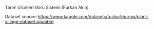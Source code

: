 Tarım Ürünleri Görü Sistemi (Furkan Akın)

Dataset source: https://www.kaggle.com/datasets/tushar5harma/plant-village-dataset-updated

